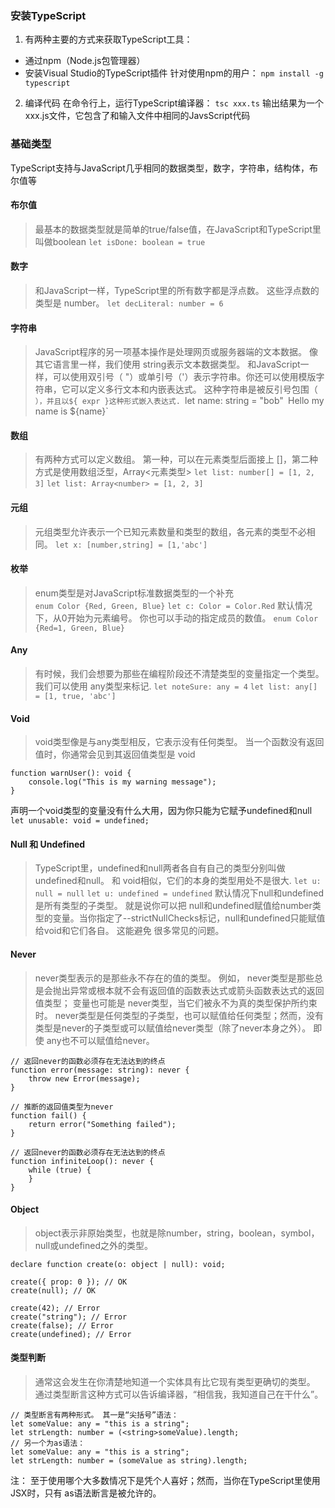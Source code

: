 ### 安装TypeScript
1. 有两种主要的方式来获取TypeScript工具：
- 通过npm（Node.js包管理器）
- 安装Visual Studio的TypeScript插件
针对使用npm的用户：
`npm install -g typescript`

2. 编译代码
在命令行上，运行TypeScript编译器：
`tsc xxx.ts`
输出结果为一个xxx.js文件，它包含了和输入文件中相同的JavsScript代码


### 基础类型
TypeScript支持与JavaScript几乎相同的数据类型，数字，字符串，结构体，布尔值等 

#### 布尔值 
> 最基本的数据类型就是简单的true/false值，在JavaScript和TypeScript里叫做boolean 
`let isDone: boolean = true`

#### 数字
> 和JavaScript一样，TypeScript里的所有数字都是浮点数。 这些浮点数的类型是 number。 
`let decLiteral: number = 6`

#### 字符串
> JavaScript程序的另一项基本操作是处理网页或服务器端的文本数据。 像其它语言里一样，我们使用 string表示文本数据类型。 和JavaScript一样，可以使用双引号（ "）或单引号（'）表示字符串。你还可以使用模版字符串，它可以定义多行文本和内嵌表达式。 这种字符串是被反引号包围（ `），并且以${ expr }这种形式嵌入表达式.
`let name: string = "bob"`
`Hello my name is ${name}`

#### 数组
> 有两种方式可以定义数组。 第一种，可以在元素类型后面接上 []，第二种方式是使用数组泛型，Array<元素类型> 
`let list: number[] = [1, 2, 3]`
`let list: Array<number> = [1, 2, 3]`

#### 元组
> 元组类型允许表示一个已知元素数量和类型的数组，各元素的类型不必相同。 
`let x: [number,string] = [1,'abc']`

#### 枚举
> enum类型是对JavaScript标准数据类型的一个补充  
`enum Color {Red, Green, Blue}`
`let c: Color = Color.Red`
默认情况下，从0开始为元素编号。 你也可以手动的指定成员的数值。
`enum Color {Red=1, Green, Blue}`

#### Any
> 有时候，我们会想要为那些在编程阶段还不清楚类型的变量指定一个类型。我们可以使用 any类型来标记. 
`let noteSure: any = 4`
`let list: any[] = [1, true, 'abc']`

#### Void
> void类型像是与any类型相反，它表示没有任何类型。 当一个函数没有返回值时，你通常会见到其返回值类型是 void 
```
function warnUser(): void {
    console.log("This is my warning message");
}
```
声明一个void类型的变量没有什么大用，因为你只能为它赋予undefined和null
`let unusable: void = undefined;`

#### Null 和 Undefined
> TypeScript里，undefined和null两者各自有自己的类型分别叫做undefined和null。 和 void相似，它们的本身的类型用处不是很大.
`let u: null = null`
`let u: undefined = undefined`
默认情况下null和undefined是所有类型的子类型。 就是说你可以把 null和undefined赋值给number类型的变量。当你指定了--strictNullChecks标记，null和undefined只能赋值给void和它们各自。 这能避免 很多常见的问题。

#### Never
> never类型表示的是那些永不存在的值的类型。 例如， never类型是那些总是会抛出异常或根本就不会有返回值的函数表达式或箭头函数表达式的返回值类型； 变量也可能是 never类型，当它们被永不为真的类型保护所约束时。
never类型是任何类型的子类型，也可以赋值给任何类型；然而，没有类型是never的子类型或可以赋值给never类型（除了never本身之外）。 即使 any也不可以赋值给never。
```
// 返回never的函数必须存在无法达到的终点
function error(message: string): never {
    throw new Error(message);
}

// 推断的返回值类型为never
function fail() {
    return error("Something failed");
}

// 返回never的函数必须存在无法达到的终点
function infiniteLoop(): never {
    while (true) {
    }
}
```

#### Object
> object表示非原始类型，也就是除number，string，boolean，symbol，null或undefined之外的类型。
```
declare function create(o: object | null): void;

create({ prop: 0 }); // OK
create(null); // OK

create(42); // Error
create("string"); // Error
create(false); // Error
create(undefined); // Error

```

#### 类型判断
> 通常这会发生在你清楚地知道一个实体具有比它现有类型更确切的类型。 通过类型断言这种方式可以告诉编译器，“相信我，我知道自己在干什么”。

```
// 类型断言有两种形式。 其一是“尖括号”语法：
let someValue: any = "this is a string";
let strLength: number = (<string>someValue).length;
// 另一个为as语法：
let someValue: any = "this is a string";
let strLength: number = (someValue as string).length;
```
注： 至于使用哪个大多数情况下是凭个人喜好；然而，当你在TypeScript里使用JSX时，只有 as语法断言是被允许的。